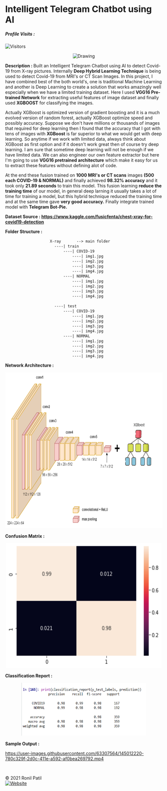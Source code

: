 # Intelligent Telegram Chatbot using AI

##### Profile Visits : 
![Visitors](https://visitor-badge.glitch.me/badge?page_id=ronylpatil.Intelligent-Telegram-Chatbot-using-AI&left_color=lightgrey&right_color=yellow&left_text=visitors) 

<p align="center">
  <img class="center" src ="https://d2vrvpw63099lz.cloudfront.net/introducing-corona-chatbot/header.png" alt="Drawing" style="width: 1300px; height: 400px">
</p>

<b>Description : </b>Built an Intelligent Telegram Chatbot using AI to detect Covid-19 from X-ray pictures. Internally __Deep Hybrid Learning Technique__ is being used to detect Covid-19 from MRI's or CT Scan Images. In this project, I have combined best of the both world's, one is traditional Machine Learning and another is Deep Learning to create a solution that works amazingly well especially when we have a limited training dataset. Here I used __VGG16 Pre-trained Network__ for extracting useful features of image dataset and finally used __XGBOOST__ for classifying the images.

 Actually XGBoost is optimized version of gradient boosting and it is a much evolved version of random forest, actually XGBoost optimize speed 
                       and possibly accuracy. Suppose we don't have millions or thousands of images that required for deep learning then I found 
                       that the accuracy that I got with tens of images with __XGBoost__ is far superior to what we would get with deep learning. 
                       So anytime if we work with limited data, always think about XGBoost as first option and if it doesn't work great then of 
                       course try deep learning. I am sure that sometime deep learning will not be enough if we have limited data. We can also 
                       engineer our own feature extractor but here I'm going to use __VGG16 pretrained architecture__ which make it easy for us to extract these 
                       features without defining alot of code.
                       
At the end these fusion trained 
                       on __1000 MRI's or CT scans__ images __(500 each COVID-19 & NORMAL)__ and finally achieved __98.32% accuracy__ and it took only __21.89 seconds__ to 
                       train this model. This fusion learning __reduce the training time__ of our model, in general deep larning
                       it usually takes a lot of time for training a model, but this hybrid technique reduced the training
                       time and at the same time gave __very good accuracy.__
Finally integrate trained model with __Telegram Bot-Pie.__

<b>Dataset Source : https://www.kaggle.com/fusicfenta/chest-xray-for-covid19-detection</b>

<b>Folder Structure : </b>
```
                    X-ray       --> main folder
                      ----| train      
                          ----| COVID-19
                              ----| img1.jpg
                              ----| img2.jpg
                              ----| img3.jpg
                              ----| img4.jpg
                          ----| NORMAL
                              ----| img1.jpg
                              ----| img2.jpg
                              ----| img3.jpg
                              ----| img4.jpg

                      ----| test
                          ----| COVID-19
                              ----| img1.jpg
                              ----| img2.jpg
                              ----| img3.jpg
                              ----| img4.jpg
                          ----| NORMAL
                              ----| img1.jpg
                              ----| img2.jpg
                              ----| img3.jpg
                              ----| img4.jpg 
```

<b>Network Architecture : </b>
<p align="center">
  <img class="center" src ="/main/vgg.png" alt="Drawing" style="width: 900px; height: 500px">
</p>

<b>Confusion Matrix : </b>
<p align="center">
  <img class="center" src ="/main/confusion matrix.png" alt="Drawing" style="width: 500px; height: 400px">
</p>

<b>Classification Report : </b>
<p align="center">
  <img class="center" src ="/main/classification report.png" alt="Drawing" style="width: 400px; height: 170px">
</p>

<b>Sample Output : </b>

https://user-images.githubusercontent.com/63307564/145012220-780c329f-2d0c-411e-a592-af0bea269792.mp4

<!-- ![Made with love in India](https://madewithlove.now.sh/in?heart=true&template=for-the-badge) -->
<br>

© 2021 Ronil Patil<br>
[![Website](https://img.shields.io/badge/Made%20with-%E2%9D%A4-important?style=for-the-badge&url=https://www.linkedin.com/in/ronylpatil/)](https://www.linkedin.com/in/ronylpatil/)
